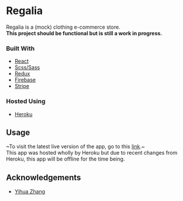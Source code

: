 # Regalia
Regalia is a (mock) clothing e-commerce store. <br/> 
**This project should be functional but is still a work in progress.**

### Built With
  - [React](https://reactjs.org/)
  - [Scss/Sass](https://sass-lang.com/)
  - [Redux](https://redux.js.org/)
  - [Firebase](https://firebase.google.com/)
  - [Stripe](https://stripe.com/gb)

### Hosted Using
  - [Heroku](https://www.heroku.com/)

## Usage
~To visit the latest live version of the app, go to this [link]().~ <br/> 
This app was hosted wholly by Heroku but due to recent changes from Heroku, this app will be offline for the time being.

## Acknowledgements
  - [Yihua Zhang](https://github.com/ZhangMYihua)
